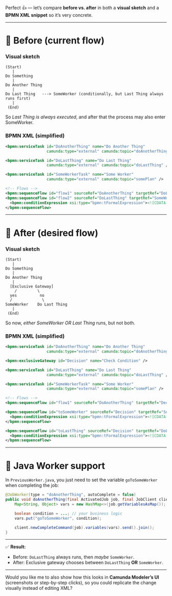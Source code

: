 Perfect 👍 — let’s compare **before vs. after** in both a **visual sketch** and a **BPMN XML snippet** so it’s very concrete.

---

# 🔹 Before (current flow)

### Visual sketch

```
(Start)
   |
Do Something
   |
Do Another Thing
   |
Do Last Thing   ---> SomeWorker (conditionally, but Last Thing always runs first)
   |
 (End)
```

So *Last Thing is always executed*, and after that the process may also enter SomeWorker.

### BPMN XML (simplified)

```xml
<bpmn:serviceTask id="DoAnotherThing" name="Do Another Thing"
                  camunda:type="external" camunda:topic="doAnotherThing" />

<bpmn:serviceTask id="DoLastThing" name="Do Last Thing"
                  camunda:type="external" camunda:topic="doLastThing" />

<bpmn:serviceTask id="SomeWorkerTask" name="Some Worker"
                  camunda:type="external" camunda:topic="somePlan" />

<!-- Flows -->
<bpmn:sequenceFlow id="flow1" sourceRef="DoAnotherThing" targetRef="DoLastThing"/>
<bpmn:sequenceFlow id="flow2" sourceRef="DoLastThing" targetRef="SomeWorkerTask">
  <bpmn:conditionExpression xsi:type="bpmn:tFormalExpression"><![CDATA[${goToSomeWorker}]]></bpmn:conditionExpression>
</bpmn:sequenceFlow>
```

---

# 🔹 After (desired flow)

### Visual sketch

```
(Start)
   |
Do Something
   |
Do Another Thing
   |
  [Exclusive Gateway]
    /         \
  yes          no
  /             \
SomeWorker    Do Last Thing
   |
 (End)
```

So now, *either SomeWorker OR Last Thing* runs, but not both.

### BPMN XML (simplified)

```xml
<bpmn:serviceTask id="DoAnotherThing" name="Do Another Thing"
                  camunda:type="external" camunda:topic="doAnotherThing" />

<bpmn:exclusiveGateway id="Decision" name="Check Condition" />

<bpmn:serviceTask id="DoLastThing" name="Do Last Thing"
                  camunda:type="external" camunda:topic="doLastThing" />

<bpmn:serviceTask id="SomeWorkerTask" name="Some Worker"
                  camunda:type="external" camunda:topic="somePlan" />

<!-- Flows -->
<bpmn:sequenceFlow id="flow1" sourceRef="DoAnotherThing" targetRef="Decision"/>

<bpmn:sequenceFlow id="toSomeWorker" sourceRef="Decision" targetRef="SomeWorkerTask">
  <bpmn:conditionExpression xsi:type="bpmn:tFormalExpression"><![CDATA[${goToSomeWorker}]]></bpmn:conditionExpression>
</bpmn:sequenceFlow>

<bpmn:sequenceFlow id="toLastThing" sourceRef="Decision" targetRef="DoLastThing">
  <bpmn:conditionExpression xsi:type="bpmn:tFormalExpression"><![CDATA[${!goToSomeWorker}]]></bpmn:conditionExpression>
</bpmn:sequenceFlow>
```

---

# 🔹 Java Worker support

In `PreviousWorker.java`, you just need to set the variable `goToSomeWorker` when completing the job:

```java
@JobWorker(type = "doAnotherThing", autoComplete = false)
public void doAnotherThing(final ActivatedJob job, final JobClient client) {
    Map<String, Object> vars = new HashMap<>(job.getVariablesAsMap());

    boolean condition = ...; // your business logic
    vars.put("goToSomeWorker", condition);

    client.newCompleteCommand(job).variables(vars).send().join();
}
```

---

✅ **Result:**

* Before: `DoLastThing` always runs, then *maybe* `SomeWorker`.
* After: Exclusive gateway chooses between `DoLastThing` **OR** `SomeWorker`.

---

Would you like me to also show how this looks in **Camunda Modeler’s UI** (screenshots or step-by-step clicks), so you could replicate the change visually instead of editing XML?
